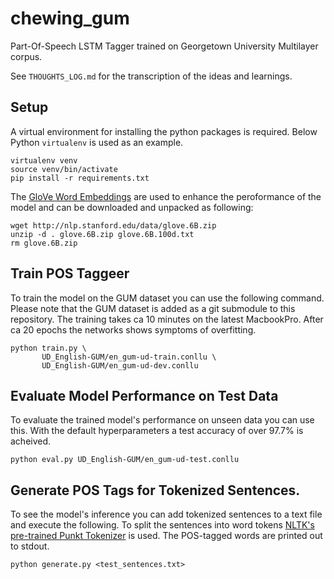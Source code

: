 # chewing_gum
Part-Of-Speech LSTM Tagger trained on Georgetown University Multilayer corpus.


See `THOUGHTS_LOG.md` for the transcription of the ideas and learnings.

## Setup
A virtual environment for installing the python packages is required. Below 
Python `virtualenv` is used as an example.
```
virtualenv venv
source venv/bin/activate
pip install -r requirements.txt
```

The [GloVe Word Embeddings](https://nlp.stanford.edu/projects/glove/) are used
to enhance the peroformance of the model and can be downloaded and unpacked as
following:
```
wget http://nlp.stanford.edu/data/glove.6B.zip
unzip -d . glove.6B.zip glove.6B.100d.txt
rm glove.6B.zip
```

## Train POS Taggeer
To train the model on the GUM dataset you can use the following command. Please
note that the GUM dataset is added as a git submodule to this repository. The
training takes ca 10 minutes on the latest MacbookPro. After ca 20 epochs the 
networks shows symptoms of overfitting.
```
python train.py \
       UD_English-GUM/en_gum-ud-train.conllu \
       UD_English-GUM/en_gum-ud-dev.conllu
```

## Evaluate Model Performance on Test Data
To evaluate the trained model's performance on unseen data you can use this.
With the default hyperparameters a test accuracy of over 97.7% is acheived. 
```
python eval.py UD_English-GUM/en_gum-ud-test.conllu
```

## Generate POS Tags for Tokenized Sentences.
To see the model's inference you can add tokenized sentences to a text file 
and execute the following. To split the sentences into word tokens
[NLTK's pre-trained Punkt Tokenizer](https://www.nltk.org/_modules/nltk/tokenize/punkt.html)
is used. The POS-tagged words are printed out to stdout.
```
python generate.py <test_sentences.txt>
```